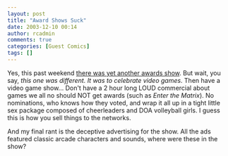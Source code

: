 ```yaml
---
layout: post
title: "Award Shows Suck"
date: 2003-12-10 00:14
author: rcadmin
comments: true
categories: [Guest Comics]
tags: []
---
```

Yes, this past weekend <a HREF='modules.php?op=modload&name=Comics&file=index&action=comic&id=365'>there was yet another awards show</a>. But wait, you say, <i>this one was different. It was to celebrate video games</i>. Then have a video game show... Don't have a 2 hour long LOUD commercial about games we all no should NOT get awards (such as <i>Enter the Matrix</i>). No nominations, who knows how they voted, and wrap it all up in a tight little sex package composed of cheerleaders and DOA volleyball girls. I guess this is how you sell things to the networks.
<br />
<p>And my final rant is the deceptive advertising for the show. All the ads featured classic arcade characters and sounds, where were these in the show?
<!--more-->
<img src="/wp/wp-content/comics/20031210.jpg" alt="" /></p>

